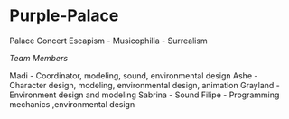 # Purple-Palace

Palace Concert
Escapism - Musicophilia - Surrealism


*Team Members*

Madi - Coordinator, modeling, sound, environmental design 
Ashe - Character design, modeling, environmental design, animation 
Grayland - Environment design and modeling 
Sabrina - Sound 
Filipe - Programming mechanics ,environmental design 
